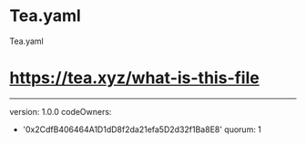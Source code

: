 # Tea.yaml
Tea.yaml
# https://tea.xyz/what-is-this-file
---
version: 1.0.0
codeOwners:
  - '0x2CdfB406464A1D1dD8f2da21efa5D2d32f1Ba8E8'
quorum: 1
